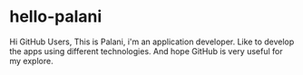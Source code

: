 # hello-palani
Hi GitHub Users,
  This is Palani, i'm an application developer. Like to develop the apps using different technologies. And hope GitHub is very useful for my explore.
